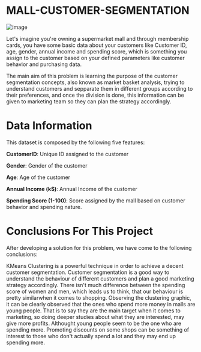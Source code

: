 # MALL-CUSTOMER-SEGMENTATION

![image](https://user-images.githubusercontent.com/81704848/128612941-6b0496f5-7e1c-41c4-8211-fdd14fd6c2c4.png)

Let's imagine you're owning a supermarket mall and through membership cards, you have some basic data about your customers like Customer ID, age, gender, annual income and spending score, which is something you assign to the customer based on your defined parameters like customer behavior and purchasing data.

The main aim of this problem is learning the purpose of the customer segmentation concepts, also known as market basket analysis, trying to understand customers and sepparate them in different groups according to their preferences, and once the division is done, this information can be given to marketing team so they can plan the strategy accordingly.

# Data Information
This dataset is composed by the following five features:

**CustomerID**: Unique ID assigned to the customer

**Gender**: Gender of the customer

**Age**: Age of the customer

**Annual Income (k$)**: Annual Income of the customer

**Spending Score (1-100)**: Score assigned by the mall based on customer behavior and spending nature.

# Conclusions For This Project
After developing a solution for this problem, we have come to the following conclusions:

KMeans Clustering is a powerful technique in order to achieve a decent customer segmentation.
Customer segmentation is a good way to understand the behaviour of different customers and plan a good marketing strategy accordingly.
There isn't much difference between the spending score of women and men, which leads us to think, that our behaviour is pretty similarwhen it comes to shopping.
Observing the clustering graphic, it can be clearly observed that the ones who spend more money in malls are young people.
That is to say they are the main target when it comes to marketing, so doing deeper studies about what they are interested, may give more profits.
Althought young people seem to be the one who are spending more.
Promoting discounts on some shops can be something of interest to those who don't actually spend a lot and they may end up spending more.
  


